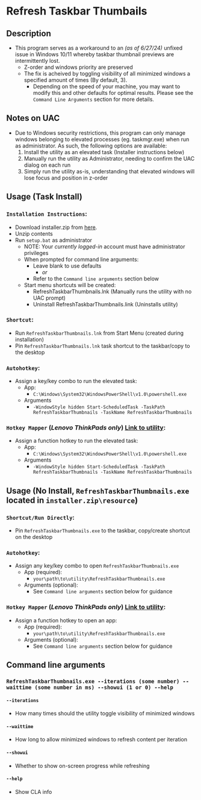 # Refresh Taskbar Thumbails

## Description

* This program serves as a workaround to an _(as of 6/27/24)_ unfixed issue in Windows 10/11 whereby taskbar thumbnail previews are intermittently lost.
    * Z-order and windows priority are preserved
    * The fix is acheived by toggling visibility of all minimized windows a specified amount of times (By default, 3).
        * Depending on the speed of your machine, you may want to modify this and other defaults for optimal results. Please see the `Command Line Arguments` section for more details.

## Notes on UAC
* Due to Windows security restrictions, this program can only manage windows belonging to elevated processes (eg. taskmgr.exe) when run as administrator. As such, the following options are available:
    1. Install the utility as an elevated task (Installer instructions below)
    2. Manually run the utility as Administrator, needing to confirm the UAC dialog on each run
    3. Simply run the utility as-is, understanding that elevated windows will lose focus and position in z-order


## Usage (Task Install)

### `Installation Instructions`:
* Download installer.zip from [here](https://github.com/csavalas/RefreshTaskbarThumbnails).
* Unzip contents
* Run `setup.bat` as administrator
    * NOTE: Your _currently logged-in_ account must have administrator privileges
    * When prompted for command line arguments:
        * Leave blank to use defaults
            * *or*
        * Refer to the `Command line arguments` section below
    * Start menu shortcuts will be created:
        * RefreshTaskbarThumbnails.lnk (Manually runs the utility with no UAC prompt)
        * Uninstall RefreshTaskbarThumbnails.link (Uninstalls utility) 

### `Shortcut`:
* Run `RefreshTaskbarThumbnails.lnk` from Start Menu (created during installation)
* Pin `RefreshTaskbarThumbnails.lnk` task shortcut to the taskbar/copy to the desktop

### `Autohotkey`:
* Assign a key/key combo to run the elevated task:
    * App:
        * `C:\Windows\System32\WindowsPowerShell\v1.0\powershell.exe`
    * Arguments
        * `-WindowStyle hidden Start-ScheduledTask -TaskPath RefreshTaskbarThumbnails -TaskName RefreshTaskbarThumbnails`

### `Hotkey Mapper` (_Lenovo ThinkPads only_) [Link to utility](https://github.com/csavalas/HotkeyMapper):
* Assign a function hotkey to run the elevated task:
    * App:
        * `C:\Windows\System32\WindowsPowerShell\v1.0\powershell.exe`
    * Arguments
        * `-WindowStyle hidden Start-ScheduledTask -TaskPath RefreshTaskbarThumbnails -TaskName RefreshTaskbarThumbnails`

## Usage (No Install, `RefreshTaskbarThumbnails.exe` located in `installer.zip\resource`)

### `Shortcut/Run Directly`:
* Pin `RefreshTaskbarThumbnails.exe` to the taskbar, copy/create shortcut on the desktop

### `Autohotkey`:
* Assign any key/key combo to open `RefreshTaskbarThumbnails.exe`
    * App (required):
        * `your\path\to\utility\RefreshTaskbarThumbnails.exe`
    * Arguments (optional):
        * See `Command line arguments` section below for guidance 

### `Hotkey Mapper` (_Lenovo ThinkPads only_) [Link to utility](https://github.com/csavalas/HotkeyMapper):
* Assign a function hotkey to open an app:
    * App (required):
        * `your\path\to\utility\RefreshTaskbarThumbnails.exe`
    * Arguments (optional):
        * See `Command line arguments` section below for guidance 

## Command line arguments
### ```RefreshTaskbarThumbnails.exe --iterations (some number) --waittime (some number in ms) --showui (1 or 0) --help```

#### `--iterations`
* How many times should the utility toggle visibility of minimized windows

#### `--waittime`
* How long to allow minimized windows to refresh content per iteration

#### `--showui`
* Whether to show on-screen progress while refreshing

#### `--help`
* Show CLA info